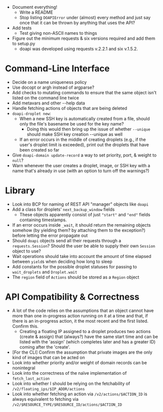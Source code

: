 - Document everything!
    - Write a README
    - Stop listing `DOAPIError` under (almost) every method and just say once
      that it can be thrown by anything that uses the API?
- Add tests
    - Test giving non-ASCII names to things
- Figure out the minimum requests & six versions required and add them to
  setup.py
    - doapi was developed using requests v.2.2.1 and six v.1.5.2.

# Command-Line Interface

- Decide on a name uniqueness policy
- Use docopt or argh instead of argparse?
- Add checks to mutating commands to ensure that the same object isn't listed
  on the command line twice
- Add metavars and other --help data
- Handle fetching actions of objects that are being deleted
- `doapi-droplet new`:
    - When a new SSH key is automatically created from a file, should only the
      file's basename be used for the key name?
        - Doing this would then bring up the issue of whether `--unique` should
          make SSH key creation --unique as well
    - If an error occurs in the middle of creating droplets (e.g., if the
      user's droplet limit is exceeded), print out the droplets that have been
      created so far
- Give `doapi-domain update-record` a way to set priority, port, & weight to
  `null`?
- Warn whenever the user creates a droplet, image, or SSH key with a name
  that's already in use (with an option to turn off the warnings?)

# Library

- Look into BCP for naming of REST API "manager" objects like `doapi`
- Add a class for droplets' `next_backup_window` fields
    - These objects apparently consist of just `"start"` and `"end"` fields
      containing timestamps.
- If an error occurs inside `_wait`, it should return the remaining objects
  somehow (by yielding them? by attaching them to the exception?) before
  letting the error propagate out
- Should `doapi` objects send all their requests through a `requests.Session`?
  Should the user be able to supply their own `Session` object to use?
- Wait operations should take into account the amount of time elapsed between
  `yield`s when deciding how long to sleep
- Add constants for the possible droplet statuses for passing to
  `wait_droplets` and `Droplet.wait`
- The `region` field of `Actions` should be stored as a `Region` object

# API Compatibility & Correctness

- A lot of the code relies on the assumptions that an object cannot have more
  than one in-progress action running on it at a time and that, if there is an
  in-progress action, it the most recent and the first listed.  Confirm this.
    - Creating a floating IP assigned to a droplet produces two actions (create
      & assign) that (always?) have the same start time and can be listed with
      the 'assign' (which completes later and has a greater ID) coming after
      the 'create'.
- [For the CLI] Confirm the assumption that private images are the only kind of
  images that can be acted on
- Look into whether priority and/or weight of domain records can be nonintegral
- Look into the correctness of the naïve implementation of `fetch_last_action`
- Look into whether I should be relying on the fetchability of
  `/v2/floating_ips/$IP_ADDR/actions`
- Look into whether fetching an action via `/v2/actions/$ACTION_ID` is always
  equivalent to fetching via
  `/v2/$RESOURCE_TYPE/$RESOURCE_ID/actions/$ACTION_ID`
